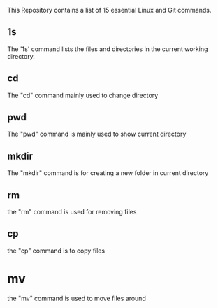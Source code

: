 
This Repository contains a list of 15 essential Linux and Git commands.
## 1s
The '1s' command lists the files and directories in the current working directory.

## cd
The "cd" command mainly used to change directory

## pwd
The "pwd" command is mainly used to show current directory

## mkdir
The "mkdir" command is for creating a new folder in current directory

## rm
the "rm" command is used for removing files

## cp
the "cp" command is to copy files

# mv
the "mv" command is used to move files around
